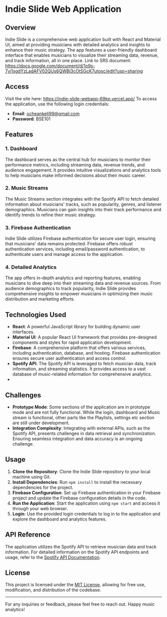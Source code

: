 # Indie Slide Web Application

## Overview

Indie Slide is a comprehensive web application built with React and Material UI, aimed at providing musicians with detailed analytics and insights to enhance their music strategy. The app features a user-friendly dashboard interface that enables musicians to visualize their streaming data, revenue, and track information, all in one place. 
Link to SRS document: https://docs.google.com/document/d/1o9s-7yi1sgdYzLadAFV02QUs6QWBj3cOtSGcK7utosc/edit?usp=sharing

## Access
Visit the site here: https://indie-slide-webapp-69kp.vercel.app/
To access the application, use the following login credentials:
- **Email**: ocheankeli99@gmail.com
- **Password**: BSE101

## Features

### 1. Dashboard
The dashboard serves as the central hub for musicians to monitor their performance metrics, including streaming data, revenue trends, and audience engagement. It provides intuitive visualizations and analytics tools to help musicians make informed decisions about their music career.

### 2. Music Streams
The Music Streams section integrates with the Spotify API to fetch detailed information about musicians' tracks, such as popularity, genres, and listener demographics. Musicians can gain insights into their track performance and identify trends to refine their music strategy.

### 3. Firebase Authentication
Indie Slide utilizes Firebase authentication for secure user login, ensuring that musicians' data remains protected. Firebase offers robust authentication services, including email/password authentication, to authenticate users and manage access to the application.

### 4. Detailed Analytics
The app offers in-depth analytics and reporting features, enabling musicians to dive deep into their streaming data and revenue sources. From audience demographics to track popularity, Indie Slide provides comprehensive insights to empower musicians in optimizing their music distribution and marketing efforts.

## Technologies Used

- **React**: A powerful JavaScript library for building dynamic user interfaces.
- **Material UI**: A popular React UI framework that provides pre-designed components and styles for rapid application development.
- **Firebase**: A comprehensive platform that offers various services, including authentication, database, and hosting. Firebase authentication ensures secure user authentication and access control.
- **Spotify API**: The Spotify API is leveraged to fetch musician data, track information, and streaming statistics. It provides access to a vast database of music-related information for comprehensive analytics.
- 
## Challenges

- **Prototype Mode**: Some sections of the application are in prototype mode and are not fully functional. While the login, dashboard and Music stream is functional, other parts like the Playlists, settings etc section are still under development.
- **Integration Complexity**: Integrating with external APIs, such as the Spotify API, presents challenges in data retrieval and synchronization. Ensuring seamless integration and data accuracy is an ongoing challenge.

## Usage

1. **Clone the Repository**: Clone the Indie Slide repository to your local machine using Git.
2. **Install Dependencies**: Run `npm install` to install the necessary dependencies for the project.
3. **Firebase Configuration**: Set up Firebase authentication in your Firebase project and update the Firebase configuration details in the code.
4. **Run the Application**: Start the application using `npm start` and access it through your web browser.
5. **Login**: Use the provided login credentials to log in to the application and explore the dashboard and analytics features.

## API Reference

The application utilizes the Spotify API to retrieve musician data and track information. For detailed information on the Spotify API endpoints and usage, refer to the [Spotify API Documentation](https://rapidapi.com/Glavier/api/spotify23).

## License

This project is licensed under the [MIT License](LICENSE), allowing for free use, modification, and distribution of the codebase.

---

For any inquiries or feedback, please feel free to reach out. Happy music analytics!
